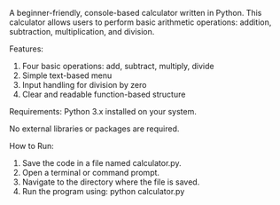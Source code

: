 A beginner-friendly, console-based calculator written in Python. This calculator allows users to perform basic arithmetic operations: addition, subtraction, multiplication, and division.

Features:
1. Four basic operations: add, subtract, multiply, divide
2. Simple text-based menu
3. Input handling for division by zero
4. Clear and readable function-based structure

Requirements:
Python 3.x installed on your system.

No external libraries or packages are required.

How to Run:
1. Save the code in a file named calculator.py.
2. Open a terminal or command prompt.
3. Navigate to the directory where the file is saved.
4. Run the program using:
   python calculator.py
